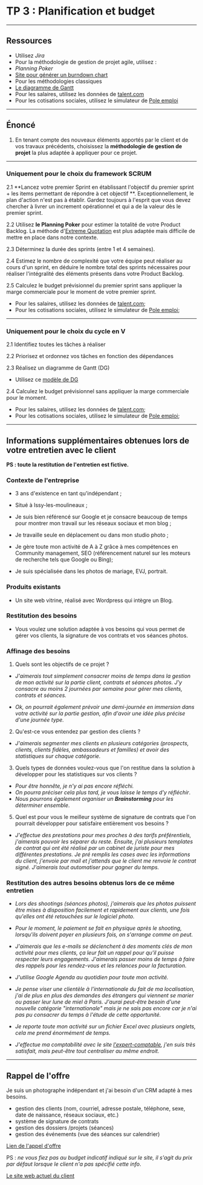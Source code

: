 # TP 3 : Planification et budget

---

## Ressources

- Utilisez *Jira*
- Pour la méthodologie de gestion de projet agile, utilisez :
 - *Planning Poker*
 - [Site pour générer un burndown chart](https://easyretro.io/burndown-chart-generator/)
- Pour les méthodologies classiques
 - [Le diagramme de Gantt](./ressources/gantt/modele_diagramme_gantt.xltx)
- Pour les salaires, utilisez les données de [talent.com](https://fr.talent.com/salary)
- Pour les cotisations sociales, utilisez le simulateur de [Pole emploi](https://entreprise.pole-emploi.fr/cout-salarie/)

---

## Énoncé

1. En tenant compte des nouveaux éléments apportés par le client et de vos travaux précédents, choisissez la **méthodologie de gestion de projet** la plus adaptée à appliquer pour ce projet.

---

### Uniquement pour le choix du framework SCRUM

2.1 **Lancez votre premier Sprint en établissant l'objectif du premier sprint + les items permettant de répondre à cet objectif **. Exceptionnellement, le plan d'action n'est pas à établir. Gardez toujours à l'esprit que vous devez chercher à livrer un increment opérationnel et qui a de la valeur dès le premier sprint.

2.2 Utilisez **le Planning Poker** pour estimer la totalité de votre Product Backlog.
La méthode d'[Extreme Quotation](https://blog.myagilepartner.fr/index.php/2017/04/19/extreme-quotation/) est plus adaptée mais difficile de mettre en place dans notre contexte.

2.3 Déterminez la durée des sprints (entre 1 et 4 semaines).

2.4 Estimez le nombre de complexité que votre équipe peut réaliser au cours d'un sprint, en déduire le nombre total des sprints nécessaires pour réaliser l'intégralité des éléments présents dans votre Product Backlog.

2.5 Calculez le budget prévisionnel du premier sprint sans appliquer la marge commerciale pour le moment de votre premier sprint.
- Pour les salaires, utilisez les données de [talent.com](https://fr.talent.com/salary);
- Pour les cotisations sociales, utilisez le simulateur de [Pole emploi](https://entreprise.pole-emploi.fr/cout-salarie/);

---

### Uniquement pour le choix du cycle en V

2.1 Identifiez toutes les tâches à réaliser

2.2 Priorisez et ordonnez vos tâches en fonction des dépendances

2.3 Réalisez un diagramme de Gantt (DG)
- Utilisez ce [modèle de DG](./ressources/gantt/modele_diagramme_gantt.xltx)

2.4 Calculez le budget prévisionnel sans appliquer la marge commerciale pour le moment.
- Pour les salaires, utilisez les données de [talent.com](https://fr.talent.com/salary);
- Pour les cotisations sociales, utilisez le simulateur de [Pole emploi](https://entreprise.pole-emploi.fr/cout-salarie/);

---

## Informations supplémentaires obtenues lors de votre entretien avec le client

**PS : toute la restitution de l'entretien est fictive.**

### Contexte de l'entreprise

- 3 ans d'existence en tant qu'indépendant ;

- Situé à Issy-les-moulineaux ;

- Je suis bien référencé sur Google et je consacre beaucoup de temps pour montrer mon travail sur les réseaux sociaux et mon blog ;

- Je travaille seule en déplacement ou dans mon studio photo ;

- Je gère toute mon activité de A à Z grâce à mes compétences en Community management, SEO (référencement naturel sur les moteurs de recherche tels que Google ou Bing);

- Je suis spécialisée dans les photos de mariage, EVJ, portrait.

### Produits existants

- Un site web vitrine, réalisé avec Wordpress qui intègre un Blog.

### Restitution des besoins

- Vous voulez une solution adaptée à vos besoins qui vous permet de gérer vos clients, la signature de vos contrats et vos séances photos.

### Affinage des besoins

1. Quels sont les objectifs de ce projet ?

- *J'aimerais tout simplement consacrer moins de temps dans la gestion de mon activité sur la partie client, contrats et séances photos. J'y consacre au moins 2 journées par semaine pour gérer mes clients, contrats et séances.*

- *Ok, on pourrait également prévoir une demi-journée en immersion dans votre activité sur la partie gestion, afin d'avoir une idée plus précise d'une journée type.*

2. Qu'est-ce vous entendez par gestion des clients ?

- *J'aimerais segmenter mes clients en plusieurs catégories (prospects, clients, clients fidèles, ambassadeurs et familles) et avoir des statistiques sur chaque catégorie.*

3. Quels types de données voulez-vous que l'on restitue dans la solution à développer pour les statistiques sur vos clients ?

- *Pour être honnête, je n'y ai pas encore réfléchi.*
- *On pourra préciser cela plus tard, je vous laisse le temps d'y réfléchir*.
- *Nous pourrons également organiser un ***Brainstorming*** pour les déterminer ensemble*.

5. Quel est pour vous le meilleur système de signature de contrats que l'on pourrait développer pour satisfaire entièrement vos besoins ?

- *J'effectue des prestations pour mes proches à des tarifs préférentiels, j'aimerais pouvoir les séparer du reste.
Ensuite, j'ai plusieurs templates de contrat qui ont été réalisé par un cabinet de juriste pour mes différentes prestations. Je pré remplis les cases avec les informations du client, j'envoie par mail et j'attends que le client me renvoie le contrat signé. J'aimerais tout automatiser pour gagner du temps.*

### Restitution des autres besoins obtenus lors de ce même entretien

- *Lors des shootings (séances photos), j'aimerais que les photos puissent être mises à disposition facilement et rapidement aux clients, une fois qu'elles ont été retouchées sur le logiciel photo.*

- *Pour le moment, le paiement se fait en physique après le shooting, lorsqu'ils doivent payer en plusieurs fois, on s'arrange comme on peut.*

- *J'aimerais que les e-mails se déclenchent à des moments clés de mon activité pour mes clients, ça leur fait un rappel pour qu'il puisse respecter leurs engagements. J'aimerais passer moins de temps à faire des rappels pour les rendez-vous et les relances pour la facturation.*

- *J'utilise Google Agenda au quotidien pour toute mon activité.*

- *Je pense viser une clientèle à l'internationale du fait de ma localisation, j'ai de plus en plus des demandes des étrangers qui viennent se marier ou passer leur lune de miel à Paris. J'aurai peut-être besoin d'une nouvelle catégorie "internationale" mais je ne sais pas encore car je n'ai pas pu consacrer du temps à l'étude de cette opportunité.*

- *Je reporte toute mon activité sur un fichier Excel avec plusieurs onglets, cela me prend énormément de temps.*

- *J'effectue ma comptabilité avec le site [l'expert-comptable](https://www.l-expert-comptable.com), j'en suis très satisfait, mais peut-être tout centraliser au même endroit.*

---

## Rappel de l'offre

Je suis un photographe indépendant et j'ai besoin d'un CRM adapté à mes besoins.
- gestion des clients (nom, courriel, adresse postale, téléphone, sexe, date de naissance, réseaux sociaux, etc.)
- système de signature de contrats
- gestion des dossiers /projets (séances)
- gestion des événements (vue des séances sur calendrier)

[Lien de l'appel d'offre](https://www.codeur.com/projects/330179-creation-d-un-crm)

PS : *ne vous fiez pas au budget indicatif indiqué sur le site, il s'agit du prix par défaut lorsque le client n'a pas spécifié cette info*.

[Le site web actuel du client](https://justinehphotography.com/)
